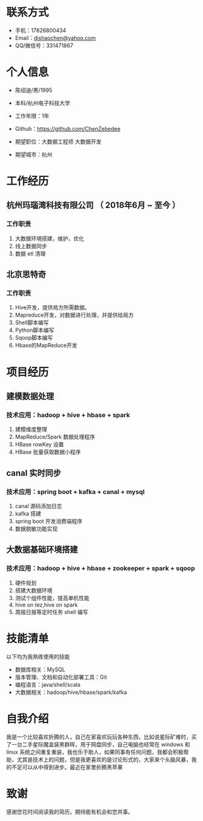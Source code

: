 # 联系方式

- 手机：17826800434
- Email：dishaochen@yahoo.com 
- QQ/微信号：331471867

# 个人信息

 - 陈绍迪/男/1995 
 - 本科/杭州电子科技大学 
 - 工作年限：1年
 - Github：https://github.com/ChenZebedee

 - 期望职位：大数据工程师 大数据开发
 - 期望城市：杭州

# 工作经历

## 杭州玛瑙湾科技有限公司 （ 2018年6月 ~ 至今 ）
### 工作职责
1. 大数据环境搭建，维护，优化
2. 线上数据同步
3. 数据 etl 清理

## 北京思特奇
### 工作职责
1. Hive开发，提供局方所需数据。
2. Mapreduce开发，对数据进行处理，并提供给局方
3. Shell脚本编写
4. Python脚本编写
5. Sqoop脚本编写
6. Hbase的MapReduce开发


# 项目经历

## 建模数据处理
### 技术应用：hadoop + hive + hbase + spark
1. 建模维度整理
2. MapReduce/Spark 数据处理程序
3. HBase rowKey 设置
4. HBase 批量获取数据小程序

## canal 实时同步
### 技术应用：spring boot +  kafka + canal + mysql
1. canal 源码添加日志
2. kafka 搭建
3. spring boot 开发消费端程序
4. 数据脱敏功能实现

## 大数据基础环境搭建
### 技术应用：hadoop + hive + hbase + zookeeper + spark  + sqoop
1. 硬件规划
2. 搭建大数据环境
3. 测试个组件性能，提高单机性能
4. hive on tez,hive on spark
5. 周报日报等定时任务 shell 编写

  
# 技能清单
以下均为我熟练使用的技能

- 数据库相关：MySQL
- 版本管理、文档和自动化部署工具：Git
- 编程语言：java/shell/scala
- 大数据相关：hadoop/hive/hbase/spark/kafka 

# 自我介绍
我是一个比较喜欢折腾的人，自己在家喜欢玩玩各种东西，比如说星际矿难时，买了一台二手星际魔盒装黑群晖，用于网盘同步，自己电脑也经常在 windows 和 linux 系统之间重复重装，我也乐于助人，如果同事有任何问题，我都会积极帮助，尤其是技术上的问题，但是我更喜欢的是讨论形式的，大家来个头脑风暴，我的不足可以从中得到进步。最近在家里折腾黑苹果

# 致谢
感谢您花时间阅读我的简历，期待能有机会和您共事。
